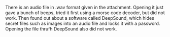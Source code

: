 There is an audio file in .wav format given in the attachment. Opening it just gave a bunch of beeps, tried it first using a morse code decoder, but did not work. Then found out about a software called DeepSound, which hides secret files such as images into an audio file and locks it with a password. Opening the file thrufh DeepSound also did not work.
